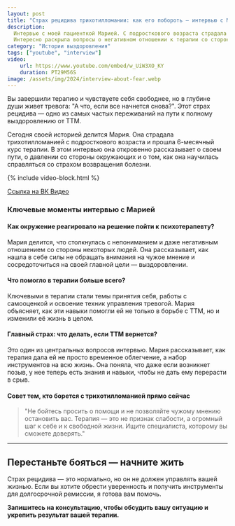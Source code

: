 ```yaml
---
layout: post
title: "Страх рецидива трихотилломании: как его побороть – интервью с Марией"
description: 
  Интервью с моей пациенткой Марией. С подросткового возраста страдала трихотилломанией, терапия заняла 6 блоков (1 блок - 1 месяц).
  Интересно раскрыла вопросы о негативном отношении к терапии со стороны окружения и о страхе о том, что трихотилломания вернется после окончания лечения.
category: "Истории выздоровления"
tags: ["youtube", "interview"]
video:
    url: https://www.youtube.com/embed/w_UiW3XO_KY
    duration: PT29M56S
image: /assets/img/2024/interview-about-fear.webp
---
```




Вы завершили терапию и чувствуете себя свободнее, но в глубине души живет тревога: "А что, если все начнется снова?". Этот страх рецидива — одно из самых частых переживаний на пути к полному выздоровлению от ТТМ.

Сегодня своей историей делится Мария. Она страдала трихотилломанией с подросткового возраста и прошла 6-месячный курс терапии. В этом интервью она откровенно рассказывает о своем пути, о давлении со стороны окружающих и о том, как она научилась справляться со страхом возвращения болезни.

{% include video-block.html %}

<a href="https://vkvideo.ru/video-211245681_456239023" rel="nofollow">Ссылка на ВК Видео</a>

### Ключевые моменты интервью с Марией

#### Как окружение реагировало на решение пойти к психотерапевту?
Мария делится, что столкнулась с непониманием и даже негативным отношением со стороны некоторых людей. Она рассказывает, как нашла в себе силы не обращать внимания на чужое мнение и сосредоточиться на своей главной цели — выздоровлении.

#### Что помогло в терапии больше всего?
Ключевыми в терапии стали темы принятия себя, работы с самооценкой и освоение техник управления тревогой. Мария объясняет, как эти навыки помогли ей не только в борьбе с ТТМ, но и изменили её жизнь в целом.

#### Главный страх: что делать, если ТТМ вернется?
Это один из центральных вопросов интервью. Мария рассказывает, как терапия дала ей не просто временное облегчение, а набор инструментов на всю жизнь. Она поняла, что даже если возникнет позыв, у нее теперь есть знания и навыки, чтобы не дать ему перерасти в срыв.

#### Совет тем, кто борется с трихотилломанией прямо сейчас
> "Не бойтесь просить о помощи и не позволяйте чужому мнению остановить вас. Терапия — это не признак слабости, а огромный шаг к себе и к свободной жизни. Ищите специалиста, которому вы сможете доверять."

---

## Перестаньте бояться — начните жить

Страх рецидива — это нормально, но он не должен управлять вашей жизнью. Если вы хотите обрести уверенность и получить инструменты для долгосрочной ремиссии, я готова вам помочь.

**Запишитесь на консультацию, чтобы обсудить вашу ситуацию и укрепить результат вашей терапии.**




